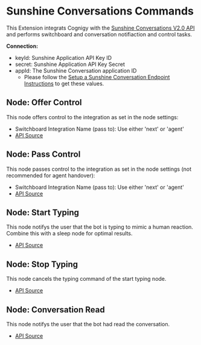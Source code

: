 # Sunshine Conversations Commands

This Extension integrats Cognigy with the [Sunshine Conversations V2.0 API](https://docs.smooch.io/eap/v2-api-spec.pdf) and performs switchboard and conversation notifiaction and control tasks.

**Connection:**

- keyId: Sunshine Application API Key ID
- secret: Sunshine Application API Key Secret
- appId: The Sunshine Conversation application ID
    - Please follow the [Setup a Sunshine Conversation Endpoint Instructions](https://docs.cognigy.com/docs/deploy-a-smooch-endpoint) to get these values.

## Node: Offer Control

This node offers control to the integration as set in the node settings:

- Switchboard Integration Name (pass to): Use either 'next' or 'agent'
- [API Source](https://docs.smooch.io/eap/v2-api-spec.pdf)

## Node: Pass Control

This node passes control to the integration as set in the node settings (not recommended for agent handover):

- Switchboard Integration Name (pass to): Use either 'next' or 'agent'
- [API Source](https://docs.smooch.io/eap/v2-api-spec.pdf)

## Node: Start Typing

This node notifys the user that the bot is typing to mimic a human reaction. Combine this with a sleep node for optimal results.

- [API Source](https://docs.smooch.io/eap/v2-api-spec.pdf)

## Node: Stop Typing

This node cancels the typing command of the start typing node.

- [API Source](https://docs.smooch.io/eap/v2-api-spec.pdf)

## Node: Conversation Read

This node notifys the user that the bot had read the conversation.

- [API Source](https://docs.smooch.io/eap/v2-api-spec.pdf)